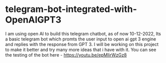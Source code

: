 # telegram-bot-integrated-with-OpenAIGPT3
I am using open AI to build this telegram chatbot, as of now 10-12-2022, Its a basic telegram bot which promts the user input to open ai gpt 3 engine and replies with the response from GPT 3.
I will be working on this project to make it better and try many more ideas that i have with it.
You can see the testing of the bot here - https://youtu.be/epMIirWzGz8
